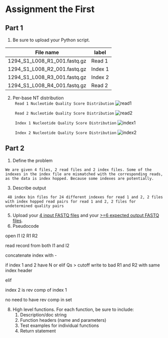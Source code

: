 # Assignment the First

## Part 1
1. Be sure to upload your Python script.

| File name | label |
|---|---|
| 1294_S1_L008_R1_001.fastq.gz | Read 1 |
| 1294_S1_L008_R2_001.fastq.gz | Index 1 |
| 1294_S1_L008_R3_001.fastq.gz | Index 2 |
| 1294_S1_L008_R4_001.fastq.gz | Read 2 |

2. Per-base NT distribution  
    ``` Read 1 Nucleotide Quality Score Distribution```
    ![read1](https://user-images.githubusercontent.com/52551690/127605116-afde4c14-cac9-479e-b74d-901c19138101.jpeg)
    
    ``` Read 2 Nucleotide Quality Score Distribution```
    ![read2](https://user-images.githubusercontent.com/52551690/127605235-fcde86c2-de8c-4b86-9a78-c76bd29630c1.jpeg)
    
    ``` Index 1 Nucleotide Quality Score Distribution```
    ![index1](https://user-images.githubusercontent.com/52551690/127605279-8872b689-1860-4bd3-8e8a-621b363476e5.jpeg)
    
    ``` Index 2 Nucleotide Quality Score Distribution```
    ![index2](https://user-images.githubusercontent.com/52551690/127605356-ea9afaf6-6203-460b-a4c9-fb71a2cc40b3.jpeg)    
    
## Part 2
1. Define the problem

``` We are given 4 files, 2 read files and 2 index files. Some of the indexes in the index file are mismatched with the corresponding reads, as the data is index hopped. Because some indexes are potentially.   ```

3. Describe output

``` 48 index bin files for 24 different indexes for read 1 and 2, 2 files with index hopped read pairs for read 1 and 2, 2 files for undetermined quality pairs```

5. Upload your [4 input FASTQ files](../TEST-input_FASTQ) and your [>=6 expected output FASTQ files](../TEST-output_FASTQ).
6. Pseudocode

open I1 I2 R1 R2

read record from both I1 and I2 

concatenate index with - 

if index 1 and 2 have N or elif Qs > cutoff 
    write to bad R1 and R2 with same index header 

elif 

index 2 is rev comp of index 1 

no need to have rev comp in set 

8. High level functions. For each function, be sure to include:
    1. Description/doc string
    2. Function headers (name and parameters)
    3. Test examples for individual functions
    4. Return statement
